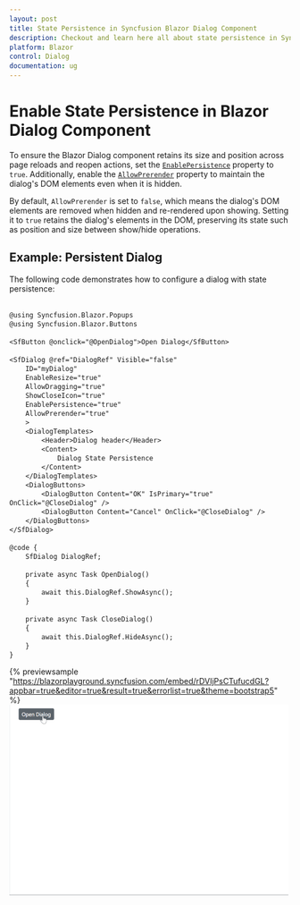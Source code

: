 ```yaml
---
layout: post
title: State Persistence in Syncfusion Blazor Dialog Component
description: Checkout and learn here all about state persistence in Syncfusion Blazor Dialog component
platform: Blazor
control: Dialog
documentation: ug
---
```


# Enable State Persistence in Blazor Dialog Component

To ensure the Blazor Dialog component retains its size and position across page reloads and reopen actions, set the [`EnablePersistence`](https://help.syncfusion.com/cr/blazor/Syncfusion.Blazor.Popups.SfDialog.html#Syncfusion_Blazor_Popups_SfDialog_EnablePersistence) property to `true`. Additionally, enable the [`AllowPrerender`](https://help.syncfusion.com/cr/blazor/Syncfusion.Blazor.Popups.SfDialog.html#Syncfusion_Blazor_Popups_SfDialog_AllowPrerender) property to maintain the dialog's DOM elements even when it is hidden.

By default, `AllowPrerender` is set to `false`, which means the dialog's DOM elements are removed when hidden and re-rendered upon showing. Setting it to `true` retains the dialog's elements in the DOM, preserving its state such as position and size between show/hide operations.

## Example: Persistent Dialog

The following code demonstrates how to configure a dialog with state persistence:


```razor

@using Syncfusion.Blazor.Popups
@using Syncfusion.Blazor.Buttons

<SfButton @onclick="@OpenDialog">Open Dialog</SfButton>

<SfDialog @ref="DialogRef" Visible="false"
    ID="myDialog"
    EnableResize="true"
    AllowDragging="true"
    ShowCloseIcon="true"
    EnablePersistence="true"
    AllowPrerender="true"
    >
    <DialogTemplates>
        <Header>Dialog header</Header>
        <Content>
            Dialog State Persistence
        </Content>
    </DialogTemplates>
    <DialogButtons>
        <DialogButton Content="OK" IsPrimary="true" OnClick="@CloseDialog" />
        <DialogButton Content="Cancel" OnClick="@CloseDialog" />
    </DialogButtons>
</SfDialog>

@code {
    SfDialog DialogRef;

    private async Task OpenDialog()
    {
        await this.DialogRef.ShowAsync();
    }

    private async Task CloseDialog()
    {
        await this.DialogRef.HideAsync();
    }
}

```

{% previewsample "https://blazorplayground.syncfusion.com/embed/rDVIjPsCTufucdGL?appbar=true&editor=true&result=true&errorlist=true&theme=bootstrap5" %}
![Blazor Dialog State Persistence](./images/blazor-dialog-state-persistent.gif)